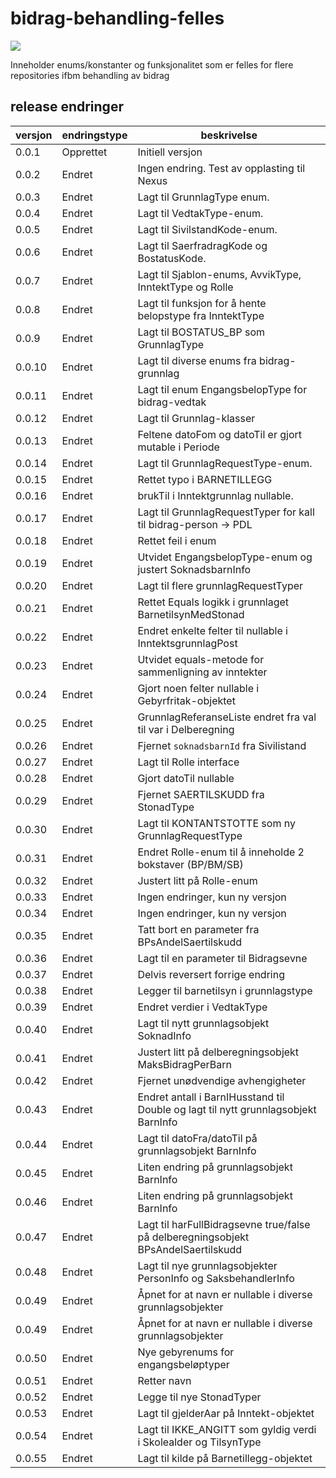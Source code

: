 # bidrag-behandling-felles

![](https://github.com/navikt/bidrag-behandling-felles/workflows/maven%20deploy/badge.svg)

Inneholder enums/konstanter og funksjonalitet som er felles for flere repositories ifbm behandling av bidrag

## release endringer


| versjon | endringstype | beskrivelse                                                                        |
|---------|--------------|------------------------------------------------------------------------------------|
| 0.0.1   | Opprettet    | Initiell versjon                                                                   |
| 0.0.2   | Endret       | Ingen endring. Test av opplasting til Nexus                                        |
| 0.0.3   | Endret       | Lagt til GrunnlagType enum.                                                        |
| 0.0.4   | Endret       | Lagt til VedtakType-enum.                                                          |
| 0.0.5   | Endret       | Lagt til SivilstandKode-enum.                                                      |
| 0.0.6   | Endret       | Lagt til SaerfradragKode og BostatusKode.                                          |
| 0.0.7   | Endret       | Lagt til Sjablon-enums, AvvikType, InntektType og Rolle                            |
| 0.0.8   | Endret       | Lagt til funksjon for å hente belopstype fra InntektType                           |
| 0.0.9   | Endret       | Lagt til BOSTATUS_BP som GrunnlagType                                              |
| 0.0.10  | Endret       | Lagt til diverse enums fra bidrag-grunnlag                                         |
| 0.0.11  | Endret       | Lagt til enum EngangsbelopType for bidrag-vedtak                                   |                     
| 0.0.12  | Endret       | Lagt til Grunnlag-klasser                                                          |
| 0.0.13  | Endret       | Feltene datoFom og datoTil er gjort mutable i Periode                              |
| 0.0.14  | Endret       | Lagt til GrunnlagRequestType-enum.                                                 |
| 0.0.15  | Endret       | Rettet typo i BARNETILLEGG                                                         |
| 0.0.16  | Endret       | brukTil i Inntektgrunnlag nullable.                                                |
| 0.0.17  | Endret       | Lagt til GrunnlagRequestTyper for kall til bidrag-person -> PDL                    |
| 0.0.18  | Endret       | Rettet feil i enum                                                                 |
| 0.0.19  | Endret       | Utvidet EngangsbelopType-enum og justert SoknadsbarnInfo                           |
| 0.0.20  | Endret       | Lagt til flere grunnlagRequestTyper                                                |
| 0.0.21  | Endret       | Rettet Equals logikk i grunnlaget BarnetilsynMedStonad                             |
| 0.0.22  | Endret       | Endret enkelte felter til nullable i InntektsgrunnlagPost                          |
| 0.0.23  | Endret       | Utvidet equals-metode for sammenligning av inntekter                               |
| 0.0.24  | Endret       | Gjort noen felter nullable i Gebyrfritak-objektet                                  |
| 0.0.25  | Endret       | GrunnlagReferanseListe endret fra val til var i Delberegning                       |
| 0.0.26  | Endret       | Fjernet `soknadsbarnId` fra Sivilistand                                            |
| 0.0.27  | Endret       | Lagt til Rolle interface                                                           |
| 0.0.28  | Endret       | Gjort datoTil nullable                                                             |
| 0.0.29  | Endret       | Fjernet SAERTILSKUDD fra StonadType                                                |
| 0.0.30  | Endret       | Lagt til KONTANTSTOTTE som ny GrunnlagRequestType                                  |
| 0.0.31  | Endret       | Endret Rolle-enum til å inneholde 2 bokstaver (BP/BM/SB)                           |
| 0.0.32  | Endret       | Justert litt på Rolle-enum                                                         |
| 0.0.33  | Endret       | Ingen endringer, kun ny versjon                                                    |
| 0.0.34  | Endret       | Ingen endringer, kun ny versjon                                                    |
| 0.0.35  | Endret       | Tatt bort en parameter fra BPsAndelSaertilskudd                                    |
| 0.0.36  | Endret       | Lagt til en parameter til Bidragsevne                                              |
| 0.0.37  | Endret       | Delvis reversert forrige endring                                                   |
| 0.0.38  | Endret       | Legger til barnetilsyn i grunnlagstype                                             |
| 0.0.39  | Endret       | Endret verdier i VedtakType                                                        |
| 0.0.40  | Endret       | Lagt til nytt grunnlagsobjekt SoknadInfo                                           |
| 0.0.41  | Endret       | Justert litt på delberegningsobjekt MaksBidragPerBarn                              |
| 0.0.42  | Endret       | Fjernet unødvendige avhengigheter                                                  |
| 0.0.43  | Endret       | Endret antall i BarnIHusstand til Double og lagt til nytt grunnlagsobjekt BarnInfo |
| 0.0.44  | Endret       | Lagt til datoFra/datoTil på grunnlagsobjekt BarnInfo                               |
| 0.0.45  | Endret       | Liten endring på grunnlagsobjekt BarnInfo                                          |
| 0.0.46  | Endret       | Liten endring på grunnlagsobjekt BarnInfo                                          |
| 0.0.47  | Endret       | Lagt til harFullBidragsevne true/false på delberegningsobjekt BPsAndelSaertilskudd |
| 0.0.48  | Endret       | Lagt til nye grunnlagsobjekter PersonInfo og SaksbehandlerInfo                     |
| 0.0.49  | Endret       | Åpnet for at navn er nullable i diverse grunnlagsobjekter                          |
| 0.0.49  | Endret       | Åpnet for at navn er nullable i diverse grunnlagsobjekter                          |
| 0.0.50  | Endret       | Nye gebyrenums for engangsbeløptyper                                               |
| 0.0.51  | Endret       | Retter navn                                                                        |
| 0.0.52  | Endret       | Legge til nye StonadTyper                                                          |
| 0.0.53  | Endret       | Lagt til gjelderAar på Inntekt-objektet                                            |
| 0.0.54  | Endret       | Lagt til IKKE_ANGITT som gyldig verdi i Skolealder og TilsynType                   |
| 0.0.55  | Endret       | Lagt til kilde på Barnetillegg-objektet                                            |